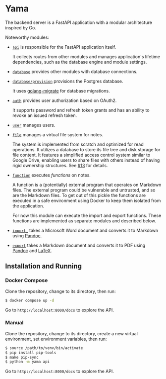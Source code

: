 # Yama

The backend server is a FastAPI application with a modular architecture inspired
by Go.

Noteworthy modules:

- [`api`](yama/api) is responsible for the FastAPI application itself.

  It collects routes from other modules and manages application's lifetime
  dependencies, such as the database engine and module settings. 

- [`database`](yama/database) provides other modules with database connections.

- [`database/provision`](yama/database/provision) provisions the Postgres
  database.

  It uses [golang-migrate](https://github.com/golang-migrate/migrate) for
  database migrations.

- [`auth`](yama/auth) provides user authorization based on OAuth2.

  It supports password and refresh token grants and has an ability to revoke an
  issued refresh token.

- [`user`](yama/user) manages users.

- [`file`](yama/file) manages a virtual file system for notes.

  The system is implemented from scratch and optimized for read operations. It
  utilizes a database to store its file tree and disk storage for file content.
  It features a simplified access control system similar to Google Drive,
  enabling users to share files with others instead of having rigid ownership
  structures. See [#13](https://github.com/kirillgashkov/yama/pull/13) for
  details.

- [`function`](yama/function) executes *functions* on notes.

  A function is a (potentially) external program that operates on Markdown
  files. The external program could be vulnerable and untrusted, and so are the
  Markdown files. To get out of this pickle the functions are executed in a
  safe environment using Docker to keep them isolated from the application.

  For now this module can execute the import and export functions. These
  functions are implemented as separate modules and described below.

- [`import_`](yama/import_) takes a Microsoft Word document and converts it to
  Markdown using [Pandoc](https://pandoc.org/).

- [`export`](yama/export) takes a Markdown document and converts it to PDF using
  [Pandoc](https://pandoc.org/) and [LaTeX](https://www.latex-project.org/).

## Installation and Running

### Docker Compose

Clone the repository, change to its directory, then run:

```sh
$ docker compose up -d
```

Go to `http://localhost:8000/docs` to explore the API.

### Manual

Clone the repository, change to its directory, create a new virtual environment,
set environment variables, then run:

```sh
$ source /path/to/venv/bin/activate
$ pip install pip-tools
$ make pip-sync
$ python -m yama api
```

Go to `http://localhost:8000/docs` to explore the API.
